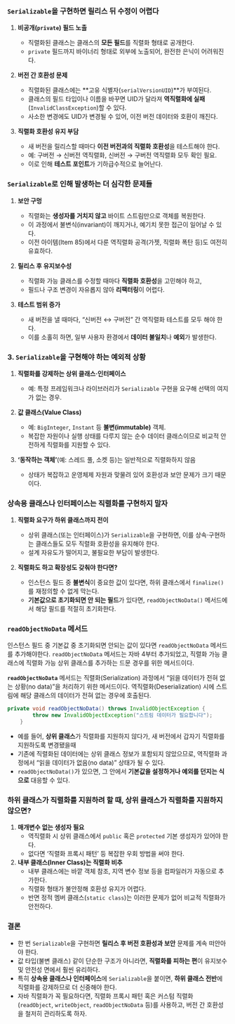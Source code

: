 

### `Serializable`을 구현하면 릴리스 뒤 수정이 어렵다

1. **비공개(`private`) 필드 노출**
    
    - 직렬화된 클래스는 클래스의 **모든 필드**를 직렬화 형태로 공개한다.
    - `private` 필드까지 바이너리 형태로 외부에 노출되어, 완전한 은닉이 어려워진다.
2. **버전 간 호환성 문제**
    
    - 직렬화된 클래스에는 **고유 식별자(`serialVersionUID`)**가 부여된다.
    - 클래스의 필드 타입이나 이름을 바꾸면 UID가 달라져 **역직렬화에 실패**(`InvalidClassException`)할 수 있다.
    - 사소한 변경에도 UID가 변경될 수 있어, 이전 버전 데이터와 호환이 깨진다.
3. **직렬화 호환성 유지 부담**
    
    - 새 버전을 릴리스할 때마다 **이전 버전과의 직렬화 호환성**을 테스트해야 한다.
    - 예: 구버전 → 신버전 역직렬화, 신버전 → 구버전 역직렬화 모두 확인 필요.
    - 이로 인해 **테스트 포인트**가 기하급수적으로 늘어난다.

### `Serializable`로 인해 발생하는 더 심각한 문제들

1. **보안 구멍**
    
    - 직렬화는 **생성자를 거치지 않고** 바이트 스트림만으로 객체를 복원한다.
    - 이 과정에서 불변식(invariant)이 깨지거나, 예기치 못한 접근이 일어날 수 있다.
    - 이전 아이템(Item 85)에서 다룬 역직렬화 공격(가젯, 직렬화 폭탄 등)도 여전히 유효하다.
2. **릴리스 후 유지보수성**
    
    - 직렬화 가능 클래스를 수정할 때마다 **직렬화 호환성**을 고민해야 하고,
    - 필드나 구조 변경이 자유롭지 않아 **리팩터링**이 어렵다.
3. **테스트 범위 증가**
    
    - 새 버전을 낼 때마다, “신버전 ↔ 구버전” 간 역직렬화 테스트를 모두 해야 한다.
    - 이를 소홀히 하면, 일부 사용자 환경에서 **데이터 불일치**나 **예외**가 발생한다.

### 3. `Serializable`을 구현해야 하는 예외적 상황

1. **직렬화를 강제하는 상위 클래스·인터페이스**
    
    - 예: 특정 프레임워크나 라이브러리가 `Serializable` 구현을 요구해 선택의 여지가 없는 경우.
2. **값 클래스(Value Class)**
    
    - 예: `BigInteger`, `Instant` 등 **불변(immutable)** 객체.
    - 복잡한 자원이나 실행 상태를 다루지 않는 순수 데이터 클래스이므로 비교적 안전하게 직렬화를 지원할 수 있다.
3. **‘동작하는 객체’**(예: 스레드 풀, 소켓 등)는 일반적으로 직렬화하지 않음
    
    - 상태가 복잡하고 운영체제 자원과 맞물려 있어 호환성과 보안 문제가 크기 때문이다.

### **상속용 클래스나 인터페이스**는 직렬화를 구현하지 말자

1. **직렬화 요구가 하위 클래스까지 전이**
    
    - 상위 클래스(또는 인터페이스)가 `Serializable`을 구현하면, 이를 상속·구현하는 클래스들도 모두 직렬화 호환성을 유지해야 한다.
    - 설계 자유도가 떨어지고, 불필요한 부담이 발생한다.
2. **직렬화도 하고 확장성도 갖춰야 한다면?**
    - 인스턴스 필드 중 **불변식**이 중요한 값이 있다면, 하위 클래스에서 `finalize()`를 재정의할 수 없게 막는다.
    - **기본값으로 초기화되면 안 되는 필드**가 있다면, `readObjectNoData()` 메서드에서 해당 필드를 적절히 초기화한다.

### `readObjectNoData` 메서드

인스턴스 필드 중 기본값 중 초기화되면 안되는 값이 있다면 `readObjectNoData` 메서드를 추가해야한다. `readObjectNoData` 메서드는 자바 4부터 추가되었고, 직렬화 가능 클래스에 직렬화 가능 상위 클래스를 추가하는 드문 경우를 위한 메서드이다.

**`readObjectNoData`** 메서드는 직렬화(Serialization) 과정에서 “읽을 데이터가 전혀 없는 상황(no data)”을 처리하기 위한 메서드이다. 역직렬화(Deserialization) 시에 스트림에 해당 클래스의 데이터가 전혀 없는 경우에 호출된다.

```java
private void readObjectNoData() throws InvalidObjectException {
        throw new InvalidObjectException("스트림 데이터가 필요합니다");
    }
```

- 예를 들어, **상위 클래스**가 직렬화를 지원하지 않다가, 새 버전에서 갑자기 직렬화를 지원하도록 변경됐을때
- 기존에 직렬화된 데이터에는 상위 클래스 정보가 포함되지 않았으므로, 역직렬화 과정에서 “읽을 데이터가 없음(no data)” 상태가 될 수 있다.
- `readObjectNoData()`가 있으면, 그 안에서 **기본값을 설정하거나 예외를 던지는 식으로** 대응할 수 있다.

### 하위 클래스가 직렬화를 지원하려 할 때, 상위 클래스가 직렬화를 지원하지 않으면?

1. **매개변수 없는 생성자 필요**
    - 역직렬화 시 상위 클래스에서 `public` 혹은 `protected` 기본 생성자가 있어야 한다.
    - 없다면 ‘직렬화 프록시 패턴’ 등 복잡한 우회 방법을 써야 한다.
2. **내부 클래스(Inner Class)는 직렬화 비추**
    - 내부 클래스에는 바깥 객체 참조, 지역 변수 정보 등을 컴파일러가 자동으로 추가한다.
    - 직렬화 형태가 불안정해 호환성 유지가 어렵다.
    - 반면 정적 멤버 클래스(`static class`)는 이러한 문제가 없어 비교적 직렬화가 안전하다.

### **결론**

- 한 번 `Serializable`을 구현하면 **릴리스 후 버전 호환성과 보안** 문제를 계속 떠안아야 한다.
- 값 타입(불변 클래스) 같이 단순한 구조가 아니라면, **직렬화를 피하는 편**이 유지보수 및 안전성 면에서 훨씬 유리하다.
- 특히 **상속용 클래스나 인터페이스**에 `Serializable`을 붙이면, **하위 클래스 전반**에 직렬화를 강제하므로 더 신중해야 한다.
- 자바 직렬화가 꼭 필요하다면, 직렬화 프록시 패턴 혹은 커스텀 직렬화(`readObject`, `writeObject`, `readObjectNoData` 등)를 사용하고, 버전 간 호환성을 철저히 관리하도록 하자.